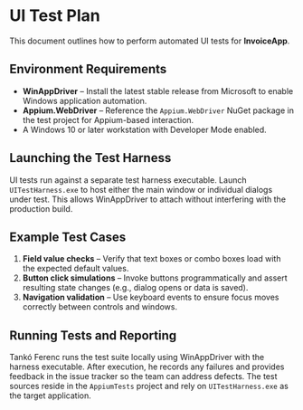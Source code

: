 # UI Test Plan

This document outlines how to perform automated UI tests for **InvoiceApp**.

## Environment Requirements

- **WinAppDriver** – Install the latest stable release from Microsoft to enable Windows application automation.
- **Appium.WebDriver** – Reference the `Appium.WebDriver` NuGet package in the test project for Appium-based interaction.
- A Windows 10 or later workstation with Developer Mode enabled.

## Launching the Test Harness

UI tests run against a separate test harness executable. Launch `UITestHarness.exe` to host either the main window or individual dialogs under test. This allows WinAppDriver to attach without interfering with the production build.

## Example Test Cases

1. **Field value checks** – Verify that text boxes or combo boxes load with the expected default values.
2. **Button click simulations** – Invoke buttons programmatically and assert resulting state changes (e.g., dialog opens or data is saved).
3. **Navigation validation** – Use keyboard events to ensure focus moves correctly between controls and windows.

## Running Tests and Reporting

Tankó Ferenc runs the test suite locally using WinAppDriver with the harness executable. After execution, he records any failures and provides feedback in the issue tracker so the team can address defects.
The test sources reside in the `AppiumTests` project and rely on `UITestHarness.exe` as the target application.
